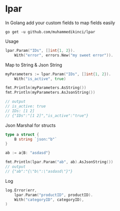 # lpar

In Golang add your custom fields to map fields easily

```
go get -u github.com/muhammedikinci/lpar
```

Usage
```go
lpar.Param("IDs", []int{1, 2}).
    With("error", errors.New("my sweet error")).
```

Map to String & Json String
```go
myParameters := lpar.Param("IDs", []int{1, 2}).
	With("is_active", true)

fmt.Println(myParameters.AsString())
fmt.Println(myParameters.AsJsonString())

// output
// is_active: true
// IDs: [1 2]
// {"IDs":"[1 2]","is_active":"true"}
```

Json Marshal for structs
```go
type a struct {
    B string `json:"b"`
}

ab := a{B: "asdasd"}

fmt.Println(lpar.Param("ab", ab).AsJsonString())
// output
// {"ab":"{\"b\":\"asdasd\"}"}
```

Log
```go
log.Error(err, 
    lpar.Param("productID", productID).
    With("categoryID", categoryID),
)
```